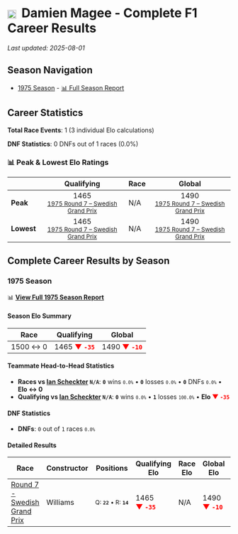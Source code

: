 # <img src="https://upload.wikimedia.org/wikipedia/commons/thumb/8/83/Flag_of_the_United_Kingdom_%283-5%29.svg/512px-Flag_of_the_United_Kingdom_%283-5%29.svg.png?20250726143817" alt="United Kingdom" width="20" height="auto" style="vertical-align: middle; margin-right: 5px;" onerror="this.outerHTML='🇬🇧'; this.style.marginRight='5px';"/> Damien Magee - Complete F1 Career Results

*Last updated: 2025-08-01*

## Season Navigation

- [1975 Season](#1975-season) - [📊 Full Season Report](../seasons/1975-season-report)

## Career Statistics

**Total Race Events**: 1 (3 individual Elo calculations)

**DNF Statistics**: 0 DNFs out of 1 races (0.0%)

### 📊 Peak & Lowest Elo Ratings

| &nbsp; | Qualifying | Race | Global |
|-------|------------|------|--------|
| **Peak** | <center> 1465 <br/><small> [1975 Round 7 – Swedish Grand Prix](../seasons/1975-season-report#round-7-swedish-grand-prix) </small></center> | N/A | <center> 1490  <br/><small> [1975 Round 7 – Swedish Grand Prix](../seasons/1975-season-report#round-7-swedish-grand-prix) </small></center> |
| **Lowest** | <center> 1465 <br/><small> [1975 Round 7 – Swedish Grand Prix](../seasons/1975-season-report#round-7-swedish-grand-prix) </small></center> | N/A | <center> 1490 <br/><small> [1975 Round 7 – Swedish Grand Prix](../seasons/1975-season-report#round-7-swedish-grand-prix) </small></center> |


## Complete Career Results by Season

### 1975 Season

📊 **[View Full 1975 Season Report](../seasons/1975-season-report)**

#### Season Elo Summary

| Race | Qualifying | Global |
|------|------------|--------|
| 1500 ↔ 0 | 1465 **<span style="color: red;">▼&nbsp;`-35`</span>** | 1490 **<span style="color: red;">▼&nbsp;`-10`</span>** |

#### Teammate Head-to-Head Statistics

- **Races vs [Ian Scheckter](ian-scheckter) `N/A`**: **`0`** wins <small>`0.0%`</small> • **`0`** losses <small>`0.0%`</small> • **`0`** DNFs <small>`0.0%`</small> • **Elo ↔ 0**
- **Qualifying vs [Ian Scheckter](ian-scheckter) `N/A`**: **`0`** wins <small>`0.0%`</small> • **`1`** losses <small>`100.0%`</small> • **Elo <span style="color: red;">▼&nbsp;`-35`</span>**

#### DNF Statistics

- **DNFs**: `0` out of `1` races <small>`0.0%`</small>

#### Detailed Results

| Race | Constructor | Positions | Qualifying Elo | Race Elo | Global Elo | Teammate |
|------|-------------|-----------|----------------|----------|------------|----------|
| [Round 7 - Swedish Grand Prix](../seasons/1975-season-report#round-7-swedish-grand-prix) | Williams | <small>Q:&nbsp;**`22`**&nbsp;•&nbsp;R:&nbsp;**`14`**</small> | 1465 **<span style="color: red;">▼&nbsp;`-35`</span>** | N/A | 1490 **<span style="color: red;">▼&nbsp;`-10`</span>** | [Ian Scheckter](ian-scheckter)<br/><small>Q:&nbsp;**`N/A`**&nbsp;•&nbsp;R:&nbsp;**`N/A`**</small> |

